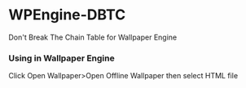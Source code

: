 # WPEngine-DBTC
Don't Break The Chain Table for Wallpaper Engine

### Using in Wallpaper Engine
Click Open Wallpaper>Open Offline Wallpaper then select HTML file
